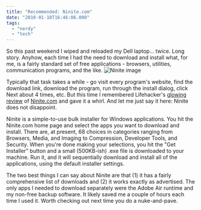 ```yaml
---
title: "Recommended: Ninite.com"
date: "2010-01-18T16:46:06.000"
tags: 
  - "nerdy"
  - "tech"
---
```


So this past weekend I wiped and reloaded my Dell laptop... twice. Long story. Anyhow, each time I had the need to download and install what, for me, is a fairly standard set of free applications - browsers, utilities, communication programs, and the like. ![Ninite image](http://chrishubbs.com/wordpress/wp-content/uploads/2010/01/ninite-300x216.png "ninite")

Typically that task takes a while - go visit every program's website, find the download link, download the program, run through the install dialog, click Next about 4 times, etc. But this time I remembered Lifehacker's [glowing review](http://lifehacker.com/5388408/ninite-bulk+installs-great-free-windows-apps) of [Ninite.com](http://ninite.com/) and gave it a whirl. And let me just say it here: Ninite does not disappoint.

Ninite is a simple-to-use bulk installer for Windows applications. You hit the Ninite.com home page and select the apps you want to download and install. There are, at present, 68 choices in categories ranging from Browsers, Media, and Imaging to Compression, Developer Tools, and Security. When you're done making your selections, you hit the "Get Installer" button and a small (500KB-ish) .exe file is downloaded to your machine. Run it, and it will sequentially download and install all of the applications, using the default installer settings.

The two best things I can say about Ninite are that (1) it has a fairly comprehensive list of downloads and (2) it works exactly as advertised. The only apps I needed to download separately were the Adobe Air runtime and my non-free backup software. It likely saved me a couple of hours each time I used it. Worth checking out next time you do a nuke-and-pave.
